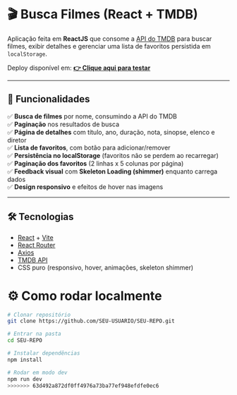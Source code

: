 # 🎬 Busca Filmes (React + TMDB)

Aplicação feita em **ReactJS** que consome a [API do TMDB](https://developer.themoviedb.org/) para buscar filmes, exibir detalhes e gerenciar uma lista de favoritos persistida em `localStorage`.

Deploy disponível em: **[👉 Clique aqui para testar](https://SEU-USUARIO.github.io/SEU-REPO/)**  

---

## 🚀 Funcionalidades

✅ **Busca de filmes** por nome, consumindo a API do TMDB  
✅ **Paginação** nos resultados de busca  
✅ **Página de detalhes** com título, ano, duração, nota, sinopse, elenco e diretor  
✅ **Lista de favoritos**, com botão para adicionar/remover  
✅ **Persistência no localStorage** (favoritos não se perdem ao recarregar)  
✅ **Paginação dos favoritos** (2 linhas x 5 colunas por página)  
✅ **Feedback visual** com **Skeleton Loading (shimmer)** enquanto carrega dados  
✅ **Design responsivo** e efeitos de hover nas imagens  

---

## 🛠️ Tecnologias

- [React](https://react.dev/) + [Vite](https://vitejs.dev/)  
- [React Router](https://reactrouter.com/)  
- [Axios](https://axios-http.com/)  
- [TMDB API](https://developer.themoviedb.org/)  
- CSS puro (responsivo, hover, animações, skeleton shimmer)  

# ⚙️ Como rodar localmente

```bash
# Clonar repositório
git clone https://github.com/SEU-USUARIO/SEU-REPO.git

# Entrar na pasta
cd SEU-REPO

# Instalar dependências
npm install

# Rodar em modo dev
npm run dev
>>>>>>> 63d492a872df0ff4976a73ba77ef948efdfe0ec6
